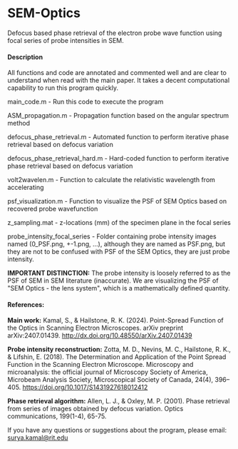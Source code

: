 # SEM-Optics
Defocus based phase retrieval of the electron probe wave function using focal series of probe intensities in SEM. 

#### Description #####

All functions and code are annotated and commented well and are clear to understand when read with the main paper. It takes a decent computational capability to run this program quickly.

main_code.m - Run this code to execute the program

ASM_propagation.m - Propagation function based on the angular spectrum method

defocus_phase_retrieval.m - Automated function to perform iterative phase retrieval based on defocus variation

defocus_phase_retrieval_hard.m - Hard-coded function to perform iterative phase retrieval based on defocus variation

volt2wavelen.m - Function to calculate the relativistic wavelength from accelerating

psf_visualization.m - Function to visualize the PSF of SEM Optics based on recovered probe wavefunction

z_sampling.mat - z-locations (mm) of the specimen plane in the focal series

probe_intensity_focal_series - Folder containing probe intensity images named (0_PSF.png, +-1.png, ...), although they are named as PSF.png, but they are not to be confused with PSF of the SEM Optics, they are just probe intensity.

**IMPORTANT DISTINCTION:** The probe intensity is loosely referred to as the PSF of SEM in SEM literature (inaccurate). We are visualizing the PSF of "SEM Optics - the lens system", which is a mathematically defined quantity.   

#### References: ####

**Main work:** Kamal, S., & Hailstone, R. K. (2024). Point-Spread Function of the Optics in Scanning Electron Microscopes. arXiv preprint arXiv:2407.01439. http://dx.doi.org/10.48550/arXiv.2407.01439

**Probe intensity reconstruction:** Zotta, M. D., Nevins, M. C., Hailstone, R. K., & Lifshin, E. (2018). The Determination and Application of the Point Spread Function in the Scanning Electron Microscope. Microscopy and microanalysis: the official journal of Microscopy Society of America, Microbeam Analysis Society, Microscopical Society of Canada, 24(4), 396–405. https://doi.org/10.1017/S1431927618012412

**Phase retrieval algorithm:** Allen, L. J., & Oxley, M. P. (2001). Phase retrieval from series of images obtained by defocus variation. Optics communications, 199(1-4), 65-75.

If you have any questions or suggestions about the program, please email: surya.kamal@rit.edu
